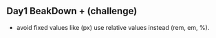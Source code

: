 ## Day1 BeakDown + (challenge)

- avoid fixed values like (px) use relative values instead (rem, em, %).
